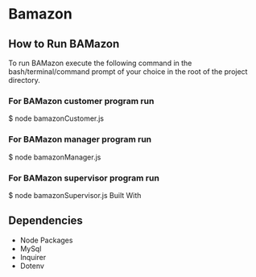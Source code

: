 # Bamazon

## How to Run BAMazon
To run BAMazon execute the following command in the bash/terminal/command prompt of your choice in the root of the project directory.

### For BAMazon customer program run
$ node bamazonCustomer.js

### For BAMazon manager program run
$ node bamazonManager.js

### For BAMazon supervisor program run
$ node bamazonSupervisor.js
Built With

## Dependencies
* Node Packages
* MySql
* Inquirer
* Dotenv